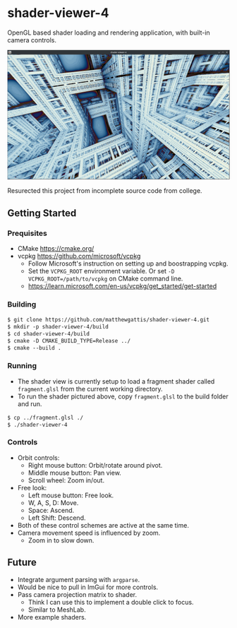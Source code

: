 # shader-viewer-4

OpenGL based shader loading and rendering application, with built-in camera controls.

![](docs/example.jpg)

Resurected this project from incomplete source code from college. 

## Getting Started

### Prequisites
- CMake https://cmake.org/
- vcpkg https://github.com/microsoft/vcpkg
    - Follow Microsoft's instruction on setting up and boostrapping vcpkg.
    - Set the `VCPKG_ROOT` environment variable. Or set `-D VCPKG_ROOT=/path/to/vcpkg` on CMake command line.
    - https://learn.microsoft.com/en-us/vcpkg/get_started/get-started

### Building
```
$ git clone https://github.com/matthewgattis/shader-viewer-4.git
$ mkdir -p shader-viewer-4/build
$ cd shader-viewer-4/build
$ cmake -D CMAKE_BUILD_TYPE=Release ../
$ cmake --build .
```

### Running
- The shader view is currently setup to load a fragment shader called `fragment.glsl` from the current working directory.
- To run the shader pictured above, copy `fragment.glsl` to the build folder and run.
```
$ cp ../fragment.glsl ./
$ ./shader-viewer-4
``` 

### Controls
- Orbit controls:
    - Right mouse button: Orbit/rotate around pivot.
    - Middle mouse button: Pan view.
    - Scroll wheel: Zoom in/out.
- Free look:
    - Left mouse button: Free look.
    - W, A, S, D: Move.
    - Space: Ascend.
    - Left Shift: Descend.
- Both of these control schemes are active at the same time.
- Camera movement speed is influenced by zoom.
    - Zoom in to slow down.

## Future
- Integrate argument parsing with `argparse`.
- Would be nice to pull in ImGui for more controls.
- Pass camera projection matrix to shader.
    - Think I can use this to implement a double click to focus.
    - Similar to MeshLab.
- More example shaders.

